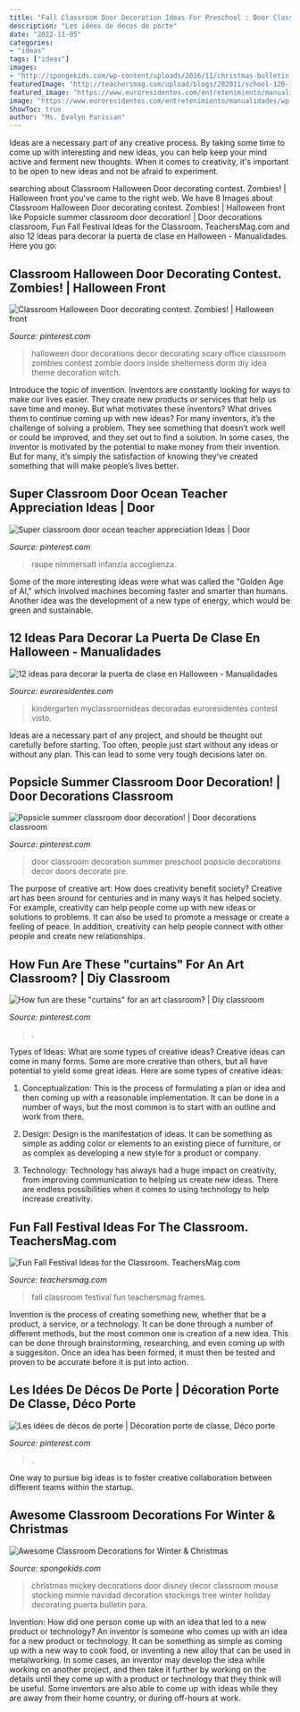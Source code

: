 ```yaml
---
title: "Fall Classroom Door Decoration Ideas For Preschool : Door Classroom Decoration Summer Preschool Popsicle Decorations Decor Doors Decorate Pre"
description: "Les idées de décos de porte"
date: "2022-11-05"
categories:
- "ideas"
tags: ["ideas"]
images:
- "http://spongekids.com/wp-content/uploads/2016/11/christmas-bulletin-board/17-christmas-bulletin-board-ideas.jpg"
featuredImage: "http://teachersmag.com/upload/blogs/202011/school-128-1604799789.jpg"
featured_image: "https://www.euroresidentes.com/entretenimiento/manualidades/wp-content/uploads/sites/17/2015/09/decorar-puerta-halloween-7.jpg"
image: "https://www.euroresidentes.com/entretenimiento/manualidades/wp-content/uploads/sites/17/2015/09/decorar-puerta-halloween-7.jpg"
ShowToc: true
author: "Ms. Evalyn Parisian"
---
```



Ideas are a necessary part of any creative process. By taking some time to come up with interesting and new ideas, you can help keep your mind active and ferment new thoughts. When it comes to creativity, it's important to be open to new ideas and not be afraid to experiment.

	

		
searching about Classroom Halloween Door decorating contest. Zombies! | Halloween front you've came to the right web. We have 8 Images about Classroom Halloween Door decorating contest. Zombies! | Halloween front like Popsicle summer classroom door decoration! | Door decorations classroom, Fun Fall Festival Ideas for the Classroom. TeachersMag.com and also 12 ideas para decorar la puerta de clase en Halloween - Manualidades. Here you go:
		
    
## Classroom Halloween Door Decorating Contest. Zombies! | Halloween Front

<img loading=lazy src="https://i.pinimg.com/736x/00/7c/c7/007cc71fad27e7ca9fda38e7534620d1--halloween-front-doors-halloween-door.jpg" onerror="this.onerror=null;this.src='https://tse4.mm.bing.net/th?id=OIP.d2LP6l0xeLevq9ZPkDJz9wHaJ3&amp;pid=15.1';" alt="Classroom Halloween Door decorating contest. Zombies! | Halloween front">

_Source: pinterest.com_

>halloween door decorations decor decorating scary office classroom zombies contest zombie doors inside shelterness dorm diy idea theme decoration witch. 

	

Introduce the topic of invention.
Inventors are constantly looking for ways to make our lives easier. They create new products or services that help us save time and money. But what motivates these inventors? What drives them to continue coming up with new ideas?
For many inventors, it’s the challenge of solving a problem. They see something that doesn’t work well or could be improved, and they set out to find a solution. In some cases, the inventor is motivated by the potential to make money from their invention. But for many, it’s simply the satisfaction of knowing they’ve created something that will make people’s lives better.

    
## Super Classroom Door Ocean Teacher Appreciation Ideas | Door

<img loading=lazy src="https://i.pinimg.com/736x/4f/40/c6/4f40c63ecd03c4ddbc1d35c8f8cd6d61.jpg" onerror="this.onerror=null;this.src='https://tse4.mm.bing.net/th?id=OIP.gqJ-E1GAdqHn9NSpA8xtNgAAAA&amp;pid=15.1';" alt="Super classroom door ocean teacher appreciation Ideas | Door">

_Source: pinterest.com_

>raupe nimmersatt infanzia accoglienza. 

	

Some of the more interesting ideas were what was called the "Golden Age of AI," which involved machines becoming faster and smarter than humans. Another idea was the development of a new type of energy, which would be green and sustainable.

    
## 12 Ideas Para Decorar La Puerta De Clase En Halloween - Manualidades

<img loading=lazy src="https://www.euroresidentes.com/entretenimiento/manualidades/wp-content/uploads/sites/17/2015/09/decorar-puerta-halloween-7.jpg" onerror="this.onerror=null;this.src='https://tse1.mm.bing.net/th?id=OIP.0o7QvaqELOvtUihV1lpOtQHaOE&amp;pid=15.1';" alt="12 ideas para decorar la puerta de clase en Halloween - Manualidades">

_Source: euroresidentes.com_

>kindergarten myclassroomideas decoradas euroresidentes contest visto. 

	

Ideas are a necessary part of any project, and should be thought out carefully before starting. Too often, people just start without any ideas or without any plan. This can lead to some very tough decisions later on.

    
## Popsicle Summer Classroom Door Decoration! | Door Decorations Classroom

<img loading=lazy src="https://i.pinimg.com/736x/28/ed/e6/28ede6ce361c7db24edc9ebe4378acc0.jpg" onerror="this.onerror=null;this.src='https://tse3.mm.bing.net/th?id=OIP.ZHgoVtpRD_ga00y5uMXrGwHaJ3&amp;pid=15.1';" alt="Popsicle summer classroom door decoration! | Door decorations classroom">

_Source: pinterest.com_

>door classroom decoration summer preschool popsicle decorations decor doors decorate pre. 

	

The purpose of creative art: How does creativity benefit society?
Creative art has been around for centuries and in many ways it has helped society. For example, creativity can help people come up with new ideas or solutions to problems. It can also be used to promote a message or create a feeling of peace. In addition, creativity can help people connect with other people and create new relationships.

    
## How Fun Are These &quot;curtains&quot; For An Art Classroom? | Diy Classroom

<img loading=lazy src="https://i.pinimg.com/736x/c9/27/3e/c9273e628f96b716c8078cb7abd2070c.jpg" onerror="this.onerror=null;this.src='https://tse2.mm.bing.net/th?id=OIP.dT-H0bt8oBhHYNAAYDtEtAHaGc&amp;pid=15.1';" alt="How fun are these &quot;curtains&quot; for an art classroom? | Diy classroom">

_Source: pinterest.com_

>. 

	

Types of Ideas: What are some types of creative ideas?
Creative ideas can come in many forms. Some are more creative than others, but all have potential to yield some great ideas. Here are some types of creative ideas:
1. Conceptualization: This is the process of formulating a plan or idea and then coming up with a reasonable implementation. It can be done in a number of ways, but the most common is to start with an outline and work from there.

2. Design: Design is the manifestation of ideas. It can be something as simple as adding color or elements to an existing piece of furniture, or as complex as developing a new style for a product or company.

3. Technology: Technology has always had a huge impact on creativity, from improving communication to helping us create new ideas. There are endless possibilities when it comes to using technology to help increase creativity.


    
## Fun Fall Festival Ideas For The Classroom. TeachersMag.com

<img loading=lazy src="http://teachersmag.com/upload/blogs/202011/school-128-1604799789.jpg" onerror="this.onerror=null;this.src='https://tse4.mm.bing.net/th?id=OIP.RwOEmbXfdk_dow3tmQPIygHaJ4&amp;pid=15.1';" alt="Fun Fall Festival Ideas for the Classroom. TeachersMag.com">

_Source: teachersmag.com_

>fall classroom festival fun teachersmag frames. 

	

Invention is the process of creating something new, whether that be a product, a service, or a technology. It can be done through a number of different methods, but the most common one is creation of a new idea. This can be done through brainstorming, researching, and even coming up with a suggesiton. Once an idea has been formed, it must then be tested and proven to be accurate before it is put into action.

    
## Les Idées De Décos De Porte | Décoration Porte De Classe, Déco Porte

<img loading=lazy src="https://i.pinimg.com/736x/f4/9b/d2/f49bd2b9b5fa9ad636dd13f50170845d--classroom-door-classroom-themes.jpg" onerror="this.onerror=null;this.src='https://tse1.mm.bing.net/th?id=OIP.W51Wg28UeQPc_NuSQwrlaQHaJ4&amp;pid=15.1';" alt="Les idées de décos de porte | Décoration porte de classe, Déco porte">

_Source: pinterest.com_

>. 

	

One way to pursue big ideas is to foster creative collaboration between different teams within the startup.

    
## Awesome Classroom Decorations For Winter &amp; Christmas

<img loading=lazy src="http://spongekids.com/wp-content/uploads/2016/11/christmas-bulletin-board/17-christmas-bulletin-board-ideas.jpg" onerror="this.onerror=null;this.src='https://tse4.mm.bing.net/th?id=OIP.fglqwP9Tj60vEkuAm1R04gHaNI&amp;pid=15.1';" alt="Awesome Classroom Decorations for Winter &amp; Christmas">

_Source: spongekids.com_

>christmas mickey decorations door disney decor classroom mouse stocking minnie navidad decoration stockings tree winter holiday decorating puerta bulletin para. 

	

Invention: How did one person come up with an idea that led to a new product or technology?
An inventor is someone who comes up with an idea for a new product or technology. It can be something as simple as coming up with a new way to cook food, or inventing a new alloy that can be used in metalworking. In some cases, an inventor may develop the idea while working on another project, and then take it further by working on the details until they come up with a product or technology that they think will be useful. Some inventors are also able to come up with ideas while they are away from their home country, or during off-hours at work.

